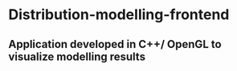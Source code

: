# Distribution-modelling-frontend
## Application developed in C++/ OpenGL to visualize modelling results 
